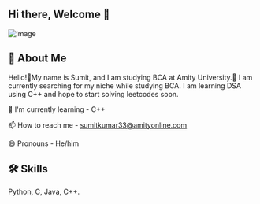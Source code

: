 ## Hi there, Welcome 👋
![image](https://github.com/user-attachments/assets/8be9a3d5-ea7d-4e51-aa4b-99b124348275)

## 🚀 About Me
Hello!👋My name is Sumit, and I am studying BCA at Amity University.🏫 I am currently searching for my niche while studying BCA. I am learning DSA using C++ and hope to start solving leetcodes soon.

🧠 I'm currently learning - C++

📫 How to reach me - [sumitkumar33@amityonline.com](mailto:sumitkumar33@amityonline.com)

😄 Pronouns - He/him

## 🛠 Skills
Python, C, Java, C++.

